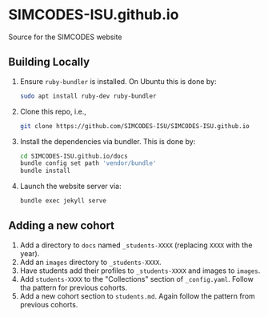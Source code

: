 # SIMCODES-ISU.github.io
Source for the SIMCODES website

## Building Locally

1. Ensure `ruby-bundler` is installed. On Ubuntu this is done by:

   ```.sh
   sudo apt install ruby-dev ruby-bundler
   ```

2. Clone this repo, i.e.,

   ```.sh
   git clone https://github.com/SIMCODES-ISU/SIMCODES-ISU.github.io
   ```

3. Install the dependencies via bundler. This is done by:

   ```.sh
   cd SIMCODES-ISU.github.io/docs
   bundle config set path 'vendor/bundle'
   bundle install
   ```

4. Launch the website server via:

   ```.sh
   bundle exec jekyll serve
   ```

## Adding a new cohort

1. Add a directory to `docs` named `_students-XXXX` (replacing `XXXX` with the
   year).
2. Add an `images` directory to `_students-XXXX`.
3. Have students add their profiles to `_students-XXXX` and images to
   `images`.
4. Add `students-XXXX` to the "Collections" section of `_config.yaml`. Follow
   tha pattern for previous cohorts.
5. Add a new cohort section to `students.md`. Again follow the pattern from
   previous cohorts. 